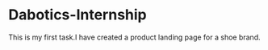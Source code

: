 # Dabotics-Internship
This is my first task.I have created a product landing page for a shoe brand.
